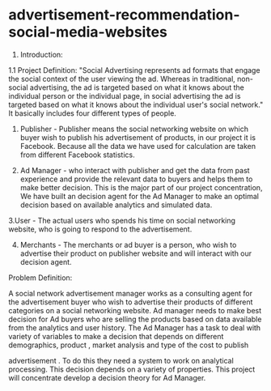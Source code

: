 # advertisement-recommendation-social-media-websites
1. Introduction:

1.1 Project Definition: "Social Advertising represents ad formats that engage the social context of the user viewing the ad. Whereas in traditional, non-social advertising, the ad is targeted based on what it knows about the individual person or the individual page, in social advertising the ad is targeted based on what it knows about the individual user's social network." It basically includes four different types of people.

1. Publisher - Publisher means the social networking website on which buyer wish to publish his advertisement of products, in our project it is Facebook. Because all the data we have used for calculation are taken from different Facebook statistics.

2. Ad Manager - who interact with publisher and get the data from past experience and provide the relevant data to buyers and helps them to make better decision. This is the major part of our project concentration, We have built an decision agent for the Ad Manager to make an optimal decision based on available analytics and simulated data.

3.User - The actual users who spends his time on social networking website, who is going to respond to the advertisement.

4. Merchants - The merchants or ad buyer is a person, who wish to advertise their product on publisher website and will interact with our decision agent.

Problem Definition:

A social network advertisement manager works as a consulting agent for the advertisement buyer who wish to advertise their products of different categories on a social networking website. Ad manager needs to make best decision for Ad buyers who are selling the products based on data available from the analytics and user history. The Ad Manager has a task to deal with variety of variables to make a decision that depends on different demographics, product , market analysis and type of the cost to publish

advertisement . To do this they need a system to work on analytical processing. This decision depends on a variety of properties. This project will concentrate develop a decision theory for Ad Manager. 
